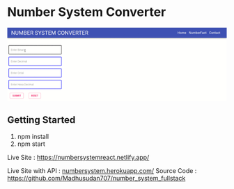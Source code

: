 # Number System Converter

![Live Gif](https://github.com/Madhusudan707/number_system_react/blob/main/number_system/public/number_system_converter.gif)
## Getting Started

1. npm install
2. npm start

Live Site : https://numbersystemreact.netlify.app/

Live Site with API : [numbersystem.herokuapp.com/](https://numbersystem.herokuapp.com/)
Source Code : https://github.com/Madhusudan707/number_system_fullstack